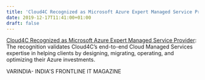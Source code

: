 ```yaml
---
title: 'Cloud4C Recognized as Microsoft Azure Expert Managed Service Provider'
date: 2019-12-17T11:41:00+01:00
draft: false
---
```


[Cloud4C Recognized as Microsoft Azure Expert Managed Service Provider](https://varindia.com/news/cloud4c-recognized-as-microsoft-azure-expert-managed-service-provider#.Xfiw71Bd3Ts.blogger): The recognition validates Cloud4C’s end-to-end Cloud Managed Services expertise in helping clients by designing, migrating, operating, and optimizing their Azure investments.  
  
VARINDIA- INDIA'S FRONTLINE IT MAGAZINE